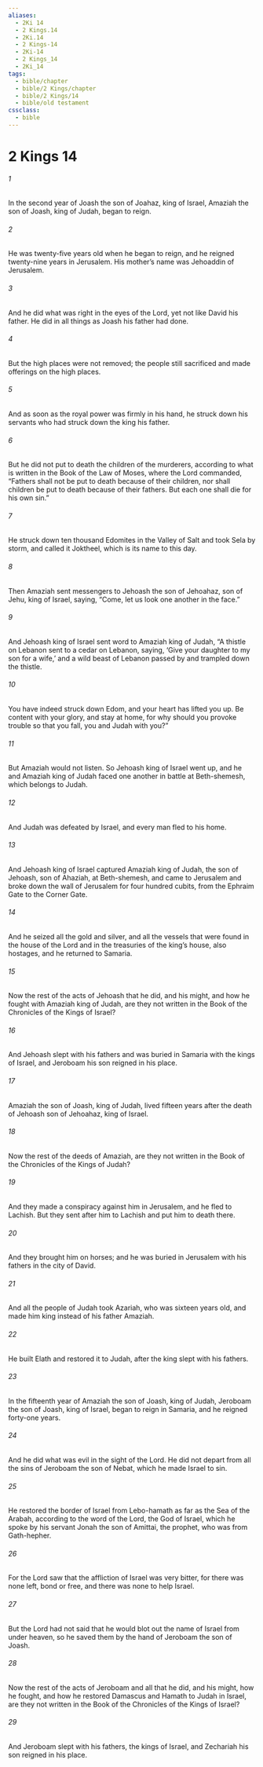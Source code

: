 ```yaml
---
aliases:
  - 2Ki 14
  - 2 Kings.14
  - 2Ki.14
  - 2 Kings-14
  - 2Ki-14
  - 2 Kings_14
  - 2Ki_14
tags:
  - bible/chapter
  - bible/2 Kings/chapter
  - bible/2 Kings/14
  - bible/old testament
cssclass:
  - bible
---
```


# 2 Kings 14

###### 1
In the second year of Joash the son of Joahaz, king of Israel, Amaziah the son of Joash, king of Judah, began to reign.
###### 2
He was twenty-five years old when he began to reign, and he reigned twenty-nine years in Jerusalem. His mother’s name was Jehoaddin of Jerusalem.
###### 3
And he did what was right in the eyes of the Lord, yet not like David his father. He did in all things as Joash his father had done.
###### 4
But the high places were not removed; the people still sacrificed and made offerings on the high places.
###### 5
And as soon as the royal power was firmly in his hand, he struck down his servants who had struck down the king his father.
###### 6
But he did not put to death the children of the murderers, according to what is written in the Book of the Law of Moses, where the Lord commanded, “Fathers shall not be put to death because of their children, nor shall children be put to death because of their fathers. But each one shall die for his own sin.”
###### 7
He struck down ten thousand Edomites in the Valley of Salt and took Sela by storm, and called it Joktheel, which is its name to this day.
###### 8
Then Amaziah sent messengers to Jehoash the son of Jehoahaz, son of Jehu, king of Israel, saying, “Come, let us look one another in the face.”
###### 9
And Jehoash king of Israel sent word to Amaziah king of Judah, “A thistle on Lebanon sent to a cedar on Lebanon, saying, ‘Give your daughter to my son for a wife,’ and a wild beast of Lebanon passed by and trampled down the thistle.
###### 10
You have indeed struck down Edom, and your heart has lifted you up. Be content with your glory, and stay at home, for why should you provoke trouble so that you fall, you and Judah with you?”
###### 11
But Amaziah would not listen. So Jehoash king of Israel went up, and he and Amaziah king of Judah faced one another in battle at Beth-shemesh, which belongs to Judah.
###### 12
And Judah was defeated by Israel, and every man fled to his home.
###### 13
And Jehoash king of Israel captured Amaziah king of Judah, the son of Jehoash, son of Ahaziah, at Beth-shemesh, and came to Jerusalem and broke down the wall of Jerusalem for four hundred cubits, from the Ephraim Gate to the Corner Gate.
###### 14
And he seized all the gold and silver, and all the vessels that were found in the house of the Lord and in the treasuries of the king’s house, also hostages, and he returned to Samaria.
###### 15
Now the rest of the acts of Jehoash that he did, and his might, and how he fought with Amaziah king of Judah, are they not written in the Book of the Chronicles of the Kings of Israel?
###### 16
And Jehoash slept with his fathers and was buried in Samaria with the kings of Israel, and Jeroboam his son reigned in his place.
###### 17
Amaziah the son of Joash, king of Judah, lived fifteen years after the death of Jehoash son of Jehoahaz, king of Israel.
###### 18
Now the rest of the deeds of Amaziah, are they not written in the Book of the Chronicles of the Kings of Judah?
###### 19
And they made a conspiracy against him in Jerusalem, and he fled to Lachish. But they sent after him to Lachish and put him to death there.
###### 20
And they brought him on horses; and he was buried in Jerusalem with his fathers in the city of David.
###### 21
And all the people of Judah took Azariah, who was sixteen years old, and made him king instead of his father Amaziah.
###### 22
He built Elath and restored it to Judah, after the king slept with his fathers.
###### 23
In the fifteenth year of Amaziah the son of Joash, king of Judah, Jeroboam the son of Joash, king of Israel, began to reign in Samaria, and he reigned forty-one years.
###### 24
And he did what was evil in the sight of the Lord. He did not depart from all the sins of Jeroboam the son of Nebat, which he made Israel to sin.
###### 25
He restored the border of Israel from Lebo-hamath as far as the Sea of the Arabah, according to the word of the Lord, the God of Israel, which he spoke by his servant Jonah the son of Amittai, the prophet, who was from Gath-hepher.
###### 26
For the Lord  saw that the affliction of Israel was very bitter, for there was none left, bond or free, and there was none to help Israel.
###### 27
But the Lord had not said that he would blot out the name of Israel from under heaven, so he saved them by the hand of Jeroboam the son of Joash.
###### 28
Now the rest of the acts of Jeroboam and all that he did, and his might, how he fought, and how he restored Damascus and Hamath to Judah in Israel, are they not written in the Book of the Chronicles of the Kings of Israel?
###### 29
And Jeroboam slept with his fathers, the kings of Israel, and Zechariah his son reigned in his place.


